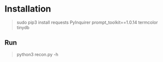 # Installation 

> sudo pip3 install requests PyInquirer prompt_toolkit==1.0.14 termcolor tinydb

## Run

> python3 recon.py -h
